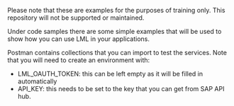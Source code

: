 Please note that these are examples for the purposes of training only. This repository will not be supported or maintained. 

Under code samples there are some simple examples that will be used to show how you can use LML in your applications.

Postman contains collections that you can import to test the services. Note that you will need to create an environment with:

- LML_OAUTH_TOKEN: this can be left empty as it will be filled in automatically
- API_KEY: this needs to be set to the key that you can get from SAP API hub.
